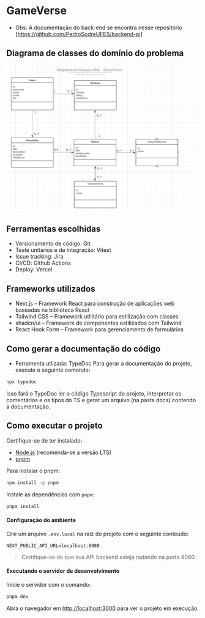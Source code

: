 # GameVerse

- Obs: A documentação do back-end se encontra nesse repositório [https://github.com/PedroSodreUFES/backend-pi]

## Diagrama de classes do domínio do problema

![Diagrama de classes](readme-imgs/image.png)

## Ferramentas escolhidas

- Versionamento de código: Git
- Teste unitários e de integração: Vitest
- Issue tracking: Jira
- CI/CD: Github Actions
- Deploy: Vercel

## Frameworks utilizados

- Next.js – Framework React para construção de aplicações web baseadas na biblioteca React
- Tailwind CSS – Framework utilitário para estilização com classes
- shadcn/ui – Framework de componentes estilizados com Tailwind
- React Hook Form – Framework para gerenciamento de formulários

## Como gerar a documentação do código

- Ferramenta utlizada: TypeDoc
  Para gerar a documentação do projeto, execute o seguinte comando:

```bash
npx typedoc
```

Isso fará o TypeDoc ler o código Typescript do projeto, interpretar os comentários e os tipos do TS e gerar um arquivo (na pasta docs) contendo a documentação.

## Como executar o projeto

Certifique-se de ter instalado:

- [Node.js](https://nodejs.org/) (recomenda-se a versão LTS)
- [pnpm](https://pnpm.io/)

Para instalar o pnpm:

```bash
npm install -g pnpm
```

Instale as dependências com `pnpm`:

```bash
pnpm install
```

#### Configuração do ambiente

Crie um arquivo `.env.local` na raiz do projeto com o seguinte conteúdo:

```env
NEXT_PUBLIC_API_URL=localhost:8080
```

> Certifique-se de que sua API backend esteja rodando na porta 8080.

#### Executando o servidor de desenvolvimento

Inicie o servidor com o comando:

```bash
pnpm dev
```

Abra o navegador em [http://localhost:3000](http://localhost:3000) para ver o projeto em execução.
